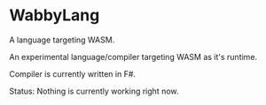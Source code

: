 # WabbyLang

A language targeting WASM.

An experimental language/compiler targeting WASM as it's runtime.

Compiler is currently written in F#.

Status: Nothing is currently working right now.